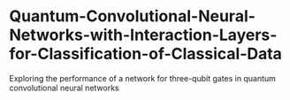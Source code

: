 # Quantum-Convolutional-Neural-Networks-with-Interaction-Layers-for-Classification-of-Classical-Data
Exploring the performance of a network for three-qubit gates in quantum convolutional neural networks
